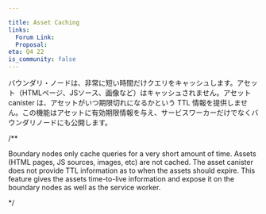 ```yaml
---

title: Asset Caching
links:
  Forum Link:
  Proposal:
eta: Q4 22
is_community: false
---
```

バウンダリ・ノードは、非常に短い時間だけクエリをキャッシュします。アセット（HTMLページ、JSソース、画像など）はキャッシュされません。アセットcanister は、アセットがいつ期限切れになるかという TTL 情報を提供しません。この機能はアセットに有効期限情報を与え、サービスワーカーだけでなくバウンダリノードにも公開します。

/**

Boundary nodes only cache queries for a very short amount of time. Assets (HTML pages, JS sources, images, etc) are not cached. The asset canister does not provide TTL information as to when the assets should expire. This feature gives the assets time-to-live information and expose it on the boundary nodes as well as the service worker.

*/